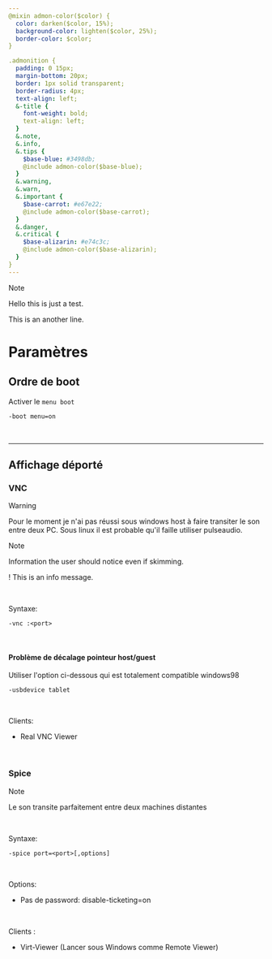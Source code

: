 ```yaml
---
@mixin admon-color($color) {
  color: darken($color, 15%);
  background-color: lighten($color, 25%);
  border-color: $color;
}

.admonition {
  padding: 0 15px;
  margin-bottom: 20px;
  border: 1px solid transparent;
  border-radius: 4px;
  text-align: left;
  &-title {
    font-weight: bold;
    text-align: left;
  }
  &.note,
  &.info,
  &.tips {
    $base-blue: #3498db;
    @include admon-color($base-blue);
  }
  &.warning,
  &.warn,
  &.important {
    $base-carrot: #e67e22;
    @include admon-color($base-carrot);
  }
  &.danger,
  &.critical {
    $base-alizarin: #e74c3c;
    @include admon-color($base-alizarin);
  }
}
---
```


<div class="admonition note">
  <p class="admonition-title">Note</p>
  <p>Hello this is just a test.</p>
  <p>This is an another line.</p>
</div>


# Paramètres
## Ordre de boot
Activer le `menu boot`
```bash
-boot menu=on
```

<br>
<hr>

## Affichage déporté
### VNC

> [!WARNING]
> Pour le moment je n'ai pas réussi sous windows host à faire transiter le son entre deux PC. Sous linux il est probable qu'il faille utiliser pulseaudio.


> [!NOTE]
> Information the user should notice even if skimming.

! This is an info message.


<br>

Syntaxe:
```
-vnc :<port>
```

<br>

#### Problème de décalage pointeur host/guest
Utiliser l'option ci-dessous qui est totalement compatible windows98
```
-usbdevice tablet 
```

<br>

Clients:
- Real VNC Viewer


<br>

### Spice

> [!NOTE]
>Le son transite parfaitement entre deux machines distantes

<br>

Syntaxe:
```
-spice port=<port>[,options]
```

<br>

Options:
- Pas de password: disable-ticketing=on

<br>

Clients : 
- Virt-Viewer (Lancer sous Windows comme Remote Viewer)
